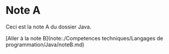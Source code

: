 # Note A

Ceci est la note A du dossier Java.

[Aller à la note B](note:./Competences techniques/Langages de programmation/Java/noteB.md)
